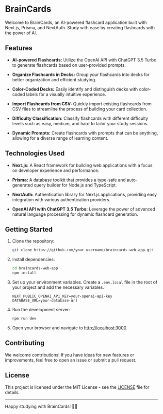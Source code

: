 # BrainCards

Welcome to BrainCards, an AI-powered flashcard application built with Next.js, Prisma, and NextAuth. Study with ease by creating flashcards with the power of AI.

## Features

-   **AI-powered Flashcards:** Utilize the OpenAI API with ChatGPT 3.5 Turbo to generate flashcards based on user-provided prompts.

-   **Organize Flashcards in Decks:** Group your flashcards into decks for better organization and efficient studying.

-   **Color-Coded Decks:** Easily identify and distinguish decks with color-coded labels for a visually intuitive experience.

-   **Import Flashcards from CSV:** Quickly import existing flashcards from CSV files to streamline the process of building your card collection.

-   **Difficulty Classification:** Classify flashcards with different difficulty levels such as easy, medium, and hard to tailor your study sessions.

-   **Dynamic Prompts:** Create flashcards with prompts that can be anything, allowing for a diverse range of learning content.

## Technologies Used

-   **Next.js:** A React framework for building web applications with a focus on developer experience and performance.

-   **Prisma:** A database toolkit that provides a type-safe and auto-generated query builder for Node.js and TypeScript.

-   **NextAuth:** Authentication library for Next.js applications, providing easy integration with various authentication providers.

-   **OpenAI API with ChatGPT 3.5 Turbo:** Leverage the power of advanced natural language processing for dynamic flashcard generation.

## Getting Started

1. Clone the repository:

    ```bash
    git clone https://github.com/your-username/braincards-web-app.git
    ```

2. Install dependencies:

    ```bash
    cd braincards-web-app
    npm install
    ```

3. Set up your environment variables. Create a `.env.local` file in the root of your project and add the necessary variables.

    ```env
    NEXT_PUBLIC_OPENAI_API_KEY=your-openai-api-key
    DATABASE_URL=your-database-url
    ```

4. Run the development server:

    ```bash
    npm run dev
    ```

5. Open your browser and navigate to [http://localhost:3000](http://localhost:3000).

## Contributing

We welcome contributions! If you have ideas for new features or improvements, feel free to open an issue or submit a pull request.

## License

This project is licensed under the MIT License - see the [LICENSE](LICENSE) file for details.

---

Happy studying with BrainCards! 🧠🔗
